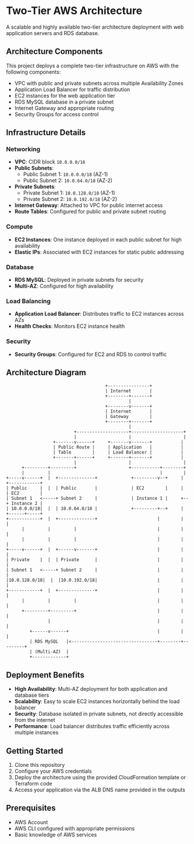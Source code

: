 # Two-Tier AWS Architecture

A scalable and highly available two-tier architecture deployment with web application servers and RDS database.

## Architecture Components

This project deploys a complete two-tier infrastructure on AWS with the following components:

- VPC with public and private subnets across multiple Availability Zones
- Application Load Balancer for traffic distribution
- EC2 instances for the web application tier
- RDS MySQL database in a private subnet
- Internet Gateway and appropriate routing
- Security Groups for access control

## Infrastructure Details

### Networking
- **VPC**: CIDR block `10.0.0.0/16`
- **Public Subnets**:
  - Public Subnet 1: `10.0.0.0/18` (AZ-1)
  - Public Subnet 2: `10.0.64.0/18` (AZ-2)
- **Private Subnets**:
  - Private Subnet 1: `10.0.128.0/18` (AZ-1)
  - Private Subnet 2: `10.0.192.0/18` (AZ-2)
- **Internet Gateway**: Attached to VPC for public internet access
- **Route Tables**: Configured for public and private subnet routing

### Compute
- **EC2 Instances**: One instance deployed in each public subnet for high availability
- **Elastic IPs**: Associated with EC2 instances for static public addressing

### Database
- **RDS MySQL**: Deployed in private subnets for security
- **Multi-AZ**: Configured for high availability

### Load Balancing
- **Application Load Balancer**: Distributes traffic to EC2 instances across AZs
- **Health Checks**: Monitors EC2 instance health

### Security
- **Security Groups**: Configured for EC2 and RDS to control traffic

## Architecture Diagram

```
                                      +----------------+
                                      | Internet       |
                                      +--------+-------+
                                               |
                                      +--------v-------+
                                      | Internet       |
                                      | Gateway        |
                                      +--------+-------+
                                               |
                          +--------------------+--------------------+
                          |                    |                    |
                  +-------v------+     +-------v-------+           |
                  | Public Route |     | Application   |           |
                  | Table        |     | Load Balancer |           |
                  +-------+------+     +-------+-------+           |
                          |                    |                    |
      +---------+---------+                    +-----------+--------+
      |         |                                          |        |
+-----v------+  |  +--------------+             +---------v--+     |  +------------+
| Public     |  |  | Public       |             | EC2        |     |  | EC2        |
| Subnet 1   <-----+ Subnet 2     |             | Instance 1 |     +--+ Instance 2 |
| 10.0.0.0/18|  |  | 10.0.64.0/18 |             +---------+--+     |  +------+-----+
+------------+  |  +--------------+                       |        |         |
      |         |         |                               |        |         |
      |         |         |                               |        |         |
+-----v------+  |  +------v-------+                       |        |         |
| Private    |  |  | Private      |                       |        |         |
| Subnet 1   <-----+ Subnet 2     |                       |        |         |
|10.0.128.0/18|  |  |10.0.192.0/18|                       |        |         |
+------------+  |  +--------------+                       |        |         |
      |         |         |                               |        |         |
      +---------+---------+                               |        |         |
                |                                         |        |         |
         +------v------+                                  |        |         |
         | RDS MySQL   |<---------------------------------+--------+---------+
         | (Multi-AZ)  |
         +-------------+
```

## Deployment Benefits

- **High Availability**: Multi-AZ deployment for both application and database tiers
- **Scalability**: Easy to scale EC2 instances horizontally behind the load balancer
- **Security**: Database isolated in private subnets, not directly accessible from the internet
- **Performance**: Load balancer distributes traffic efficiently across multiple instances

## Getting Started

1. Clone this repository
2. Configure your AWS credentials
3. Deploy the architecture using the provided CloudFormation template or Terraform code
4. Access your application via the ALB DNS name provided in the outputs

## Prerequisites

- AWS Account
- AWS CLI configured with appropriate permissions
- Basic knowledge of AWS services
